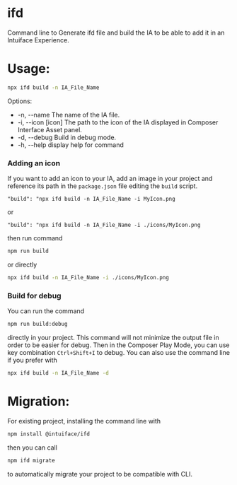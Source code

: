 # ifd

Command line to Generate ifd file and build the IA to be able to add it in an Intuiface Experience.

# Usage: 
```sh 
npx ifd build -n IA_File_Name
```
Options:
- -n, --name <name>  The name of the IA file.
- -i, --icon [icon]  The path to the icon of the IA displayed in Composer Interface Asset panel.
- -d, --debug        Build in debug mode.
- -h, --help         display help for command


### Adding an icon
If you want to add an icon to your IA, add an image in your project and reference its path in the `package.json` file editing the `build` script.

`"build": "npx ifd build -n IA_File_Name -i MyIcon.png` 

or

`"build": "npx ifd build -n IA_File_Name -i ./icons/MyIcon.png`

then run command 
```sh
npm run build
```

or directly 
```sh
npx ifd build -n IA_File_Name -i ./icons/MyIcon.png
```

### Build for debug
You can run the command 
```sh
npm run build:debug
```
directly in your project. This command will not minimize the output file in order to be easier for debug. Then in the Composer Play Mode, you can use key combination `Ctrl+Shift+I`
to debug.
You can also use the command line if you prefer with
```sh
npx ifd build -n IA_File_Name -d
```

# Migration:
For existing project, installing the command line with 
```sh
npm install @intuiface/ifd
```
then you can call 
```sh
npm ifd migrate
```
to automatically migrate your project to be compatible with CLI.